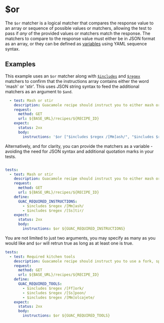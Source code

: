 # $or

The `$or` matcher is a logical matcher that compares the response value to an array or sequence of possible values or matchers, allowing the test to pass if _any_ of the provided values or matchers match the response. The matchers to compare to the response value must either be in JSON format as an array, or they can be defined as [variables](../variables.md) using YAML sequence syntax.

## Examples


This example uses an `$or` matcher along with [`$includes`](./includes.md) and [`$regex`](./regex.md) matchers to confirm that the instructions array contains either the word 'mash' or 'stir'. This uses JSON string syntax to feed the additional matchers as an argument to `$and`.

```yaml
  - test: Mash or stir
    description: Guacamole recipe should instruct you to either mash or stir the avocados.
    request:
      method: GET
      url: ${BASE_URL}/recipes/${RECIPE_ID}
    expect:
      status: 2xx
      body:
        instructions: '$or ["$includes $regex /[Mm]ash/", "$includes $regex /[Ss]tir/"]'
```

Alternatively, and for clarity, you can provide the matchers as a variable - avoiding the need for JSON syntax and additional quotation marks in your tests.

```yaml

tests:
  - test: Mash or stir
    description: Guacamole recipe should instruct you to either mash or stir the avocados.
    request:
      method: GET
      url: ${BASE_URL}/recipes/${RECIPE_ID}
    define:
      GUAC_REQUIRED_INSTRUCTIONS:
        - $includes $regex /[Mm]ash/
        - $includes $regex /[Ss]tir/
    expect:
      status: 2xx
      body:
        instructions: $or ${GUAC_REQUIRED_INSTRUCTIONS}
```

You are not limited to just two arguments, you may specify as many as you would like and `$or` will retrun true as long as at least one is true.

```yaml
tests:
  - test: Required kitchen tools
    description: Guacamole recipe should instruct you to use a fork, spoon, or a molcajete to mix the guacamole.
    request:
      method: GET
      url: ${BASE_URL}/recipes/${RECIPE_ID}
    define:
      GUAC_REQUIRED_TOOLS:
        - $includes $regex /[Ff]ork/
        - $includes $regex /[Ss]poon/
        - $includes $regex /[Mm]olcajete/
    expect:
      status: 2xx
      body:
        instructions: $or ${GUAC_REQUIRED_TOOLS}
```

